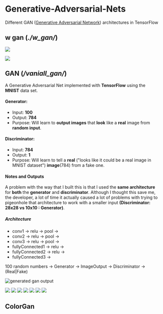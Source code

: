 # Generative-Adversarial-Nets
Different GAN ([Generative Adversarial Network](http://papers.nips.cc/paper/5423-generative-adversarial-nets.pdf)) architectures in TensorFlow

## w gan (*./w_gan/*)

![](images/digi_gan_1.jpg)

![](images/digi_gan_2.jpg)

## GAN (*/vaniall_gan/*)
A Generative Adversarial Net implemented with **TensorFlow** using the
**MNIST** data set.

#### Generator:
* Input: **100**
* Output: **784**
* Purpose: Will learn to **output images** that **look** like a **real**
image from **random input**.



#### Discriminator:
* Input: **784**
* Output: **1**
* Purpose: Will learn to tell a **real** ("looks like it could be a real image in MNIST dataset") **image**(784) from a fake one.


#### Notes and Outputs
A problem with the way that I built this is that I used the **same architecture**
for **both** the **generator** and **discriminator**. Although I thought this save me, the developer, a lot of time it actually
caused a lot of problems with trying to pigeonhole that architecture to work with a smaller input **(Discriminator: 28x28 vs 10x10 : Generator)**.

##### Architecture

* conv1 -> relu -> pool ->
* conv2 -> relu -> pool ->
* conv3 -> relu -> pool ->
* fullyConnected1 -> relu ->
* fullyConnected2 -> relu ->
* fullyConnected3 ->

100 random numbers -> Generator -> ImageOutput -> Discriminator -> (Real|Fake)


![generated gan output](images/gan_generated.gif)

![](images/init.png)
![](images/two.png)
![](images/two1.png)
![](images/three.png)
![](images/weird.png)
![](images/weird2.png)
![](images/weird3.png)

## ColorGan
